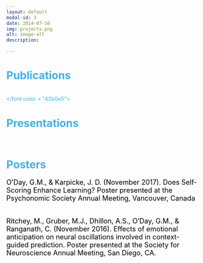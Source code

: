 ```yaml
---
layout: default
modal-id: 3
date: 2014-07-16
img: projects.png
alt: image-alt
description: 

---
```


<div align="left">
  
<font color = "42b0e5"> <h1>Publications</h1> <br> </font color = "42b0e5">

<h1>Presentations</h1> <br>

<h1>Posters</h1>
<font size="4"> <font color = "black">
O’Day, G.M., & Karpicke, J. D. (November 2017). Does Self-Scoring Enhance Learning?
Poster presented at the Psychonomic Society Annual Meeting, Vancouver, Canada <br> <br>
 
Ritchey, M., Gruber, M.J., Dhillon, A.S., O’Day, G.M., & Ranganath, C. (November 2016).
Effects of emotional anticipation on neural oscillations involved in context-guided
prediction. Poster presented at the Society for Neuroscience Annual Meeting, San Diego,
CA. 
  
